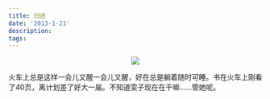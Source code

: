 ```yaml
---
title: 归途
date: '2013-1-21'
description: 
tags: 
---
```

<center><img src="{{urls.media}}/IMG_20130120_220653.jpg"/></center>
<p>火车上总是这样一会儿又醒一会儿又醒，好在总是躺着随时可睡。书在火车上刚看了40页，离计划差了好大一届。不知道雯子现在在干嘛……管她呢。</p>